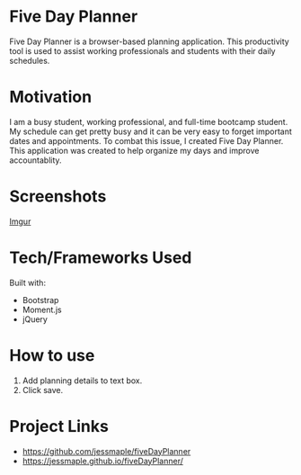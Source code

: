 # Five Day Planner

Five Day Planner is a browser-based planning application. This productivity tool is used to assist working professionals and students with their daily schedules.

# Motivation

I am a busy student, working professional, and full-time bootcamp student. My schedule can get pretty busy and it can be very easy to forget important dates and appointments. To combat this issue, I created Five Day Planner. This application was created to help organize my days and improve accountablity.

# Screenshots

[Imgur](https://i.imgur.com/RlqZkGU.png)

# Tech/Frameworks Used

Built with:

- Bootstrap
- Moment.js
- jQuery

# How to use

1. Add planning details to text box.
2. Click save.

# Project Links

- https://github.com/jessmaple/fiveDayPlanner
- https://jessmaple.github.io/fiveDayPlanner/
